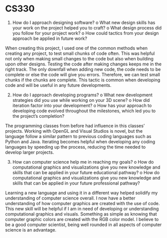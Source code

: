 # CS330


1.	How do I approach designing software?
o	What new design skills has your work on the project helped you to craft?
o	What design process did you follow for your project work?
o	How could tactics from your design approach be applied in future work?

When creating this project, I used one of the common methods when creating any project, to test small chunks of code often. This was helpful not only when making small changes to the code but also when building upon other designs. Testing the code after making changes keeps me  in the right track. The only downfall when adding new code,  the code needs to be complete or else the code will give you errors. Therefore, we can test small chunks if the chunks are complete. This tactic is common when developing code and will be useful in any future developments.

2.	How do I approach developing programs?
o	What new development strategies did you use while working on your 3D scene?
o	How did iteration factor into your development?
o	How has your approach to developing code evolved throughout the milestones, which led you to the project’s completion?

The programming classes from before had influence in this classes’ projects. Working with OpenGL and Visual Studios is novel, but the language follow a similar pattern to previous coding languages such as Python and Java. Iterating becomes helpful when developing any coding languages by speeding up the process, reducing the time needed to develop larger projects. 

3.	How can computer science help me in reaching my goals?
o	How do computational graphics and visualizations give you new knowledge and skills that can be applied in your future educational pathway?
o	How do computational graphics and visualizations give you new knowledge and skills that can be applied in your future professional pathway?

Learning a new language and using it in a different way helped solidify my understanding of computer science overall. I now have a better understanding of how computer graphics are created with the use of code. This new skill will be helpful if I am in need of developing or understanding computational graphics and visuals. Something as simple as knowing that computer graphic colors are created with the RGB color model. I believe to be a good computer scientist, being well rounded in all aspects of computer science is an advantage. 
